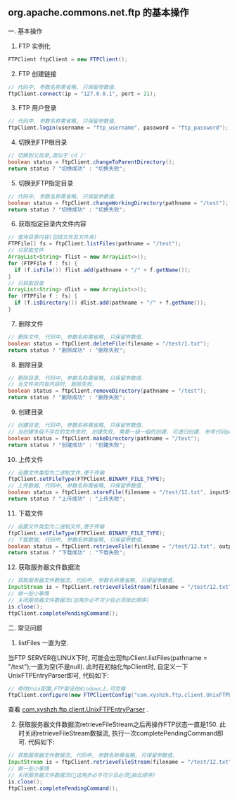 org.apache.commons.net.ftp 的基本操作
------

一. 基本操作

1. FTP 实例化

```JAVA
FTPClient ftpClient = new FTPClient();
```

2. FTP 创建链接

```JAVA
// 代码中, 参数名称需省略, 只保留参数值.
ftpClient.connect(ip = "127.0.0.1", port = 21);
```

3. FTP 用户登录

```JAVA
// 代码中, 参数名称需省略, 只保留参数值.
ftpClient.login(username = "ftp_username", password = "ftp_password");
```

4. 切换到FTP根目录

```JAVA
// 切换到父目录,类似于'cd /'
boolean status = ftpClient.changeToParentDirectory();
return status ? "切换成功" : "切换失败";
```

5. 切换到FTP指定目录

```JAVA
// 代码中, 参数名称需省略, 只保留参数值.
boolean status = ftpClient.changeWorkingDirectory(pathname = "/test");
return status ? "切换成功" : "切换失败";
```

6. 获取指定目录内文件内容

```JAVA
// 查询目录内容(包括文件及文件夹)
FTPFile[] fs = ftpClient.listFiles(pathname = "/test");
// 只获取文件
ArrayList<String> flist = new ArrayList<>();
for (FTPFile f : fs) {
  if (f.isFile()) flist.add(pathname + "/" + f.getName());
}
// 只获取目录
ArrayList<String> dlist = new ArrayList<>();
for (FTPFile f : fs) {
  if (f.isDirectory()) dlist.add(pathname + "/" + f.getName());
}
```

7. 删除文件

```JAVA
// 删除文件, 代码中, 参数名称需省略, 只保留参数值.
boolean status = ftpClient.deleteFile(filename = "/test/1.txt");
return status ? "删除成功" : "删除失败";
```

8. 删除目录

```JAVA
// 删除目录, 代码中, 参数名称需省略, 只保留参数值.
// 当文件夹内有内容时, 删除失败.
boolean status = ftpClient.removeDirectory(pathname = "/test");
return status ? "删除成功" : "删除失败";
```

9. 创建目录

```JAVA
// 创建目录, 代码中, 参数名称需省略, 只保留参数值.
// 当创建多级不存在的文件夹时, 创建失败, 需要一级一级的创建. 可递归创建. 参考代码public boolean makeDirectory(String pathname, boolean cascade) throws IOException.
boolean status = ftpClient.makeDirectory(pathname = "/test");
return status ? "创建成功" : "创建失败";
```

10. 上传文件

```JAVA
// 设置文件类型为二进制文件,便于传输
ftpClient.setFileType(FTPClient.BINARY_FILE_TYPE);
// 上传数据, 代码中, 参数名称需省略, 只保留参数值.
boolean status = ftpClient.storeFile(filename = "/test/12.txt", inputStream = inputStream);
return status ? "上传成功" : "上传失败";
```

11. 下载文件

```JAVA
// 设置文件类型为二进制文件,便于传输
ftpClient.setFileType(FTPClient.BINARY_FILE_TYPE);
// 下载数据, 代码中, 参数名称需省略, 只保留参数值.
boolean status = ftpClient.retrieveFile(filename = "/test/12.txt", outputStream = outputStream);
return status ? "下载成功" : "下载失败";
```

12. 获取服务器文件数据流

```JAVA
// 获取服务器文件数据流, 代码中, 参数名称需省略, 只保留参数值.
InputStream is = ftpClient.retrieveFileStream(filename = "/test/12.txt");
// 做一些小事情
// 关闭服务器文件数据流(这两步必不可少且必须按此顺序)
is.close();
ftpClient.completePendingCommand();
```

二. 常见问题

1. listFiles 一直为空.

当FTP SERVER在LINUX下时, 可能会出现ftpClient.listFiles(pathname = "/test");一直为空(不是null). 此时在初始化ftpClient时, 自定义一下UnixFTPEntryParser即可, 代码如下:

```JAVA
// 修改Unix配置,FTP架设在Windows上,可忽略
ftpClient.configure(new FTPClientConfig("com.xyshzh.ftp.client.UnixFTPEntryParser"));
```

查看 [com.xyshzh.ftp.client.UnixFTPEntryParser](src/main/java/com/xyshzh/ftp/client/UnixFTPEntryParser.java) .

2. 获取服务器文件数据流retrieveFileStream之后再操作FTP状态一直是150. 此时关闭retrieveFileStream数据流, 执行一次completePendingCommand即可. 代码如下:
```JAVA
// 获取服务器文件数据流, 代码中, 参数名称需省略, 只保留参数值.
InputStream is = ftpClient.retrieveFileStream(filename = "/test/12.txt");
// 做一些小事情
// 关闭服务器文件数据流(这两步必不可少且必须按此顺序)
is.close();
ftpClient.completePendingCommand();
```

